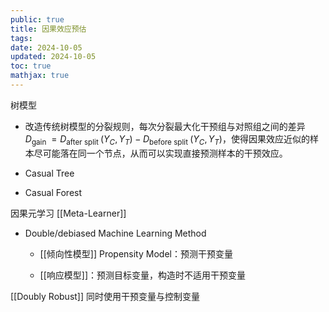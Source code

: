 ```yaml
---
public: true
title: 因果效应预估
tags:
date: 2024-10-05
updated: 2024-10-05
toc: true
mathjax: true
---
```




树模型

  + 改造传统树模型的分裂规则，每次分裂最大化干预组与对照组之间的差异 $D_{\text {gain }}=D_{\text {after split }}\left(Y_C, Y_T\right)-D_{\text {before split }}\left(Y_C, Y_T\right)$，使得因果效应近似的样本尽可能落在同一个节点，从而可以实现直接预测样本的干预效应。

  + Casual Tree

  + Casual Forest

因果元学习 [[Meta-Learner]]

  + Double/debiased Machine Learning Method

    + [[倾向性模型]] Propensity Model：预测干预变量

    + [[响应模型]]：预测目标变量，构造时不适用干预变量

[[Doubly Robust]] 同时使用干预变量与控制变量


